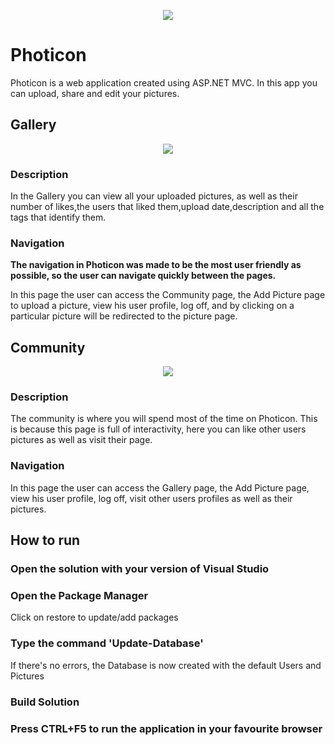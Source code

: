<p align="center">
  <img src="https://preview.ibb.co/kvaDgy/Capture.png" />
</p>
<h1>Photicon</h1>
<p>
  Photicon is a web application created using ASP.NET MVC. In this app you can upload, share and edit your pictures.
</p>
<h2>Gallery</h2>
<p align="center">
  <img src="https://preview.ibb.co/g6AeMy/Capture.png" />
</p>
<h3>Description</h3>
<p>
  In the Gallery you can view all your uploaded pictures, as well as their number of likes,the users that liked them,upload date,description and all the tags that identify them.
</p>
<h3>Navigation</h3>
<b>The navigation in Photicon was made to be the most user friendly as possible, so the user can navigate quickly between the pages.</b>
<p>
In this page the user can access the Community page, the Add Picture page to upload a picture, view his user profile, log off, and by clicking on a particular picture will be redirected to the picture page.
</p>

<h2>Community</h2>
<p align="center">
  <img src="https://preview.ibb.co/cB6Tgy/Capture.png" />
</p>
<h3>Description</h3>
<p>
  The community is where you will spend most of the time on Photicon. This is because this page is full of interactivity, here you can like other users pictures as well as visit their page.
</p>
<h3>Navigation</h3>
<p>
In this page the user can access the Gallery page, the Add Picture page, view his user profile, log off, visit other users profiles as well as their pictures.
</p>

<h2> How to run </h2>
<h3> Open the solution with your version of Visual Studio </h3>
<h3>  Open the Package Manager</h3>
<p> Click on restore to update/add packages </p>
<h3>  Type the command 'Update-Database'</h3>
<p>  If there's no errors, the Database is now created with the default Users and Pictures </p>
<h3>  Build Solution</h3>
<h3>  Press CTRL+F5 to run the application in your favourite browser</h3>
